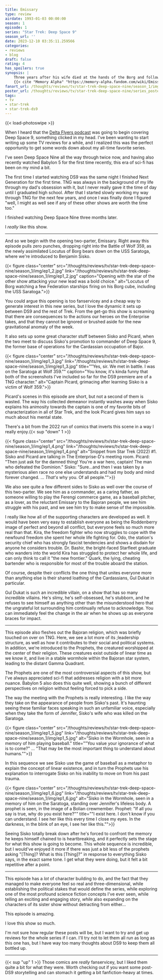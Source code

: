 ```yaml
---
title: Emissary
type: review
airdate: 1993-01-03 00:00:00
season: 1
episode: 1
series: "Star Trek: Deep Space 9"
season_url: ''
date: 2023-12-10 03:35:11.259566
categories:
- reviews
- blog
draft: false
rating: 4
has_spoilers: true
synopsis: |
    Three years after his wife died at the hands of the Borg and following the Cardassian withdrawal from the planet Bajor, Commander Benjamin Sisko and a new crew of Starfleet and Bajoran officers take command of an abandoned Cardassian space station and make an incredible discovery that will change the galaxy and Sisko's future.  
    {{< cite "Memory Alpha" "https://memory-alpha.fandom.com/wiki/Emissary_(episode" >}}
fanart_url: /thoughts/reviews/tv/star-trek-deep-space-nine/season_1/img/ep1_1.png
poster_url: /thoughts/reviews/tv/star-trek-deep-space-nine/series_poster.jpg
tags:
- tv
- star-trek
- star-trek-ds9
---
```


{{< load-photoswipe >}}

When I heard that the [Delta Flyers podcast](https://the-delta-flyers.captivate.fm/) was going to begin covering Deep Space 9, something clicked in my head. I've been wanting to start writing up some TV reviews for a while, and I realized this was the perfect opportunity to get some words down about my all-time favorite series.

I've seen Deep Space Nine all the way through twice now, and having also recently watched Babylon 5 for the first time recently, this era of sci-fi has been on my mind a bit.

The first time I started watching DS9 was the same night I finished Next Generation for the first time. TNG was always in the background of my life through my dad's obsession with it, but I never really gave it the time of day until I graduated high school. After that I started slowly working my way through TNG for the next few years, and once I was finally done I figured "well, I might as well see if any of these other shows are worth the time too."

I finished watching Deep Space Nine three months later.

I *really* like this show.

---

And so we begin with the opening two-parter, Emissary. Right away this episode pulls zero punches, dropping right into the Battle of Wolf 359, as the newly assimilated Locutus of Borg bears down on the USS Saratoga, where we're introduced to Benjamin Sisko.

{{< figure
    class="center"
    src="/thoughts/reviews/tv/star-trek-deep-space-nine/season_1/img/ep1_2.jpg"
    link="/thoughts/reviews/tv/star-trek-deep-space-nine/season_1/img/ep1_2.jpg"
    caption="Opening with the star of the other show attacking your new lead was a bold choice."
    alt="Locutus of Borg watching a few Federation starships firing on his Borg cube, including the USS Saratoga.">}}

You could argue this opening is too fanservicey and a cheap way to generate interest in this new series, but I love the dynamic it sets up between DS9 and the rest of Trek. From the get-go this show is screaming that there are consequences to the actions our heroes on the Enterprise takes, and that they cannot be ignored or brushed aside for the new gravitational anomaly of the week.

It also sets up some great character stuff between Sisko and Picard, when the two meet to discuss Sisko's promotion to commander of Deep Space 9, the former base of operations for the Cardassian occupation of Bajor.

{{< figure
    class="center"
    src="/thoughts/reviews/tv/star-trek-deep-space-nine/season_1/img/ep1_3.jpg"
    link="/thoughts/reviews/tv/star-trek-deep-space-nine/season_1/img/ep1_3.jpg"
    title="\"Yes, sir. We met in battle. I was on the Saratoga at Wolf 359.\""
    caption="You know, it's kinda funny that both of the screenshots I've included so far for the DS9 premiere are of a TNG character."
    alt="Captain Picard, grimacing after learning Sisko is a victim of Wolf 359.">}}

Picard's scenes in this episode are short, but not a second of them is wasted. The way his collected demeanor instantly washes away when Sisko explains his animosity towards the captain is one of my favorite bits of characterization in all of Star Trek, and the look Picard gives him says so much about his mental state.

There's a bit from the 2022 run of comics that inverts this scene in a way I really enjoy.{{< sup "down" 1 >}}

{{< figure
    class="center"
    src="/thoughts/reviews/tv/star-trek-deep-space-nine/season_1/img/ep1_4.png"
    link="/thoughts/reviews/tv/star-trek-deep-space-nine/season_1/img/ep1_4.png"
    alt="Snippet from Star Trek (2022) #1. Sisko and Picard are talking in The Enterprise-D's meeting room. Picard: \"Then just ask for the damned thing! You're a war hero, captain! The man who defeated the Dominion.\" Sisko: \"Sure...and then I was taken by a mysterious alien race no one else understands and had my body and mind forever changed. ... *That's* why you. Of all people.\"">}}

We also see quite a few different sides to Sisko as well over the course of this two-parter. We see him as a commander, as a caring father, as someone willing to play the Ferengi commerce game, as a baseball pitcher, as a lover, as the reluctant Emissary to the Bajoran people, we see him struggle with his past, and we see him try to make sense of the impossible.

I really like how all of the supporting characters are developed as well. It would have been very easy to establish everyone as being the Roddenberry image of perfect and beyond all conflict, but everyone feels so much more real than that. Kira, the freedom fighter who now struggles to cope with the newfound freedom she spent her whole life fighting for. Odo, the station's security chief who has strongly fascist tendencies and shows a disdain for anyone he considers trouble. Dr. Bashir, the bright-faced Starfleet graduate who wanders into the world Kira has struggled to protect her whole life, and can only think to call it "the new frontier." Quark, the lying, cheating bartender who is responsible for most of the trouble aboard the station.

Of course, despite their conflicts the one thing that unites everyone more than anything else is their shared loathing of the Cardassians, Gul Dukat in particular.

Gul Dukat is such an incredible villain, on a show that has so many incredible villains. He's slimy, he's self-obsessed, he's stubborn, and he refuses to see himself as anything other than the misunderstood hero that the ungrateful lot surrounding him continually refuse to acknowledge. You can immediately feel the change in the air when he shows up as everyone braces for impact.

---

This episode also fleshes out the Bajoran religion, which was briefly touched on over on TNG. Here, we see a lot more of its ;leadership structure, as well as how it contributes to their social and political systems. In addition, we're introduced to the Prophets, the creatured worshipped at the center of their religion. These creatures exist outside of linear time as we know it, and live in a stable wormhole within the Bajoran star system, leading to the distant Gamma Quadrant.

The Prophets are one of the most controversial aspects of this show, but I've always appreciated sci-fi that addresses religion with a bit more nuance. Babylon 5 also does this quite well, showing a bunch of different perspectives on religion without feeling forced to pick a side.

The way the meeting with the Prophets is really interesting. I like the way they take on the appearance of people from Sisko's past. It's haunting seeing these familiar faces speaking in such an unfamiliar voice, especially when they take the form of Jennifer, Sisko's wife who was killed on the Saratoga.

{{< figure
    class="center"
    src="/thoughts/reviews/tv/star-trek-deep-space-nine/season_1/img/ep1_5.jpg"
    link="/thoughts/reviews/tv/star-trek-deep-space-nine/season_1/img/ep1_5.jpg"
    alt="Sisko in the Wormhole, seen in a memory of him playing baseball."
    title="\"You value your ignorance of what is to come?\" ... \"That may be the most important thing to understand about humans.\"">}}

In this sequence we see Sisko use the game of baseball as a metaphor to explain the concept of linear existence, and in turn the Prophets use his explanation to interrogate Sisko on his inability to move on from his past trauma.

{{< figure
    class="center"
    src="/thoughts/reviews/tv/star-trek-deep-space-nine/season_1/img/ep1_6.jpg"
    link="/thoughts/reviews/tv/star-trek-deep-space-nine/season_1/img/ep1_6.jpg"
    alt="Sisko in the Wormhole, seen in a memory of him on the Saratoga, standing over Jennifer's lifeless body. A prophet is seen, in the image of a Bolian crewmember. Prophet: \"If all you say is true, why do you exist here?\""
    title="\"I exist here. I don't know if you can understand. I see her like this every time I close my eyes. In the darkness, in the blink of an eye, I see her like this.\"">}}

Seeing Sisko totally break down after he's forced to confront the memory he keeps himself chained to is heartbreaking, and it perfectly sets the stage for what this show is going to become. This whole sequence is incredible, but I would've enjoyed it more if there was just a bit less of the prophets asking "[Thing]? What is this [Thing]?" in response to everything Sisko says, in the exact same tone. I get what they were doing, but it felt a bit repetitive after a point.

---

This episode has a *lot* of character building to do, and the fact that they managed to make everyone feel so real and three-dimensional, while establishing the political stakes that would define the series, while exploring one of the most profound science fiction concepts I've ever seen, while telling an exciting and engaging story, *while* also expanding on the characters of its sister show without detracting from either...

This episode is amazing.

I love this show so much.

I'm not sure how regular these posts will be, but I want to try and get up reviews for the whole series if I can. I'll try not to let them all run as long as this one has, but I have way too many thoughts about DS9 to keep them all bottled up.

---

{{< sup "up" 1 >}}
Those comics are *really* fanservicey, but I liked them quite a bit for what they were. Worth checking out if you want some post-DS9 storytelling and can stomach it getting a bit fanfiction-heavy at times.